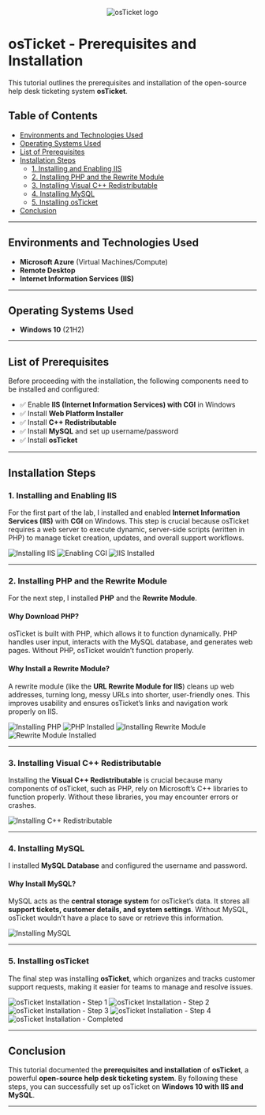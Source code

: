 <p align="center">
  <img src="https://i.imgur.com/Clzj7Xs.png" alt="osTicket logo"/>
</p>

# osTicket - Prerequisites and Installation

This tutorial outlines the prerequisites and installation of the open-source help desk ticketing system **osTicket**.

## Table of Contents
- [Environments and Technologies Used](#environments-and-technologies-used)
- [Operating Systems Used](#operating-systems-used)
- [List of Prerequisites](#list-of-prerequisites)
- [Installation Steps](#installation-steps)
  - [1. Installing and Enabling IIS](#1-installing-and-enabling-iis)
  - [2. Installing PHP and the Rewrite Module](#2-installing-php-and-the-rewrite-module)
  - [3. Installing Visual C++ Redistributable](#3-installing-visual-c-redistributable)
  - [4. Installing MySQL](#4-installing-mysql)
  - [5. Installing osTicket](#5-installing-osticket)
- [Conclusion](#conclusion)

---

## Environments and Technologies Used
- **Microsoft Azure** (Virtual Machines/Compute)
- **Remote Desktop**
- **Internet Information Services (IIS)**

---

## Operating Systems Used
- **Windows 10** (21H2)

---

## List of Prerequisites
Before proceeding with the installation, the following components need to be installed and configured:
- ✅ Enable **IIS (Internet Information Services) with CGI** in Windows
- ✅ Install **Web Platform Installer**
- ✅ Install **C++ Redistributable**
- ✅ Install **MySQL** and set up username/password
- ✅ Install **osTicket**

---

## Installation Steps

### 1. Installing and Enabling IIS
For the first part of the lab, I installed and enabled **Internet Information Services (IIS)** with **CGI** on Windows. This step is crucial because osTicket requires a web server to execute dynamic, server-side scripts (written in PHP) to manage ticket creation, updates, and overall support workflows.

![Installing IIS](https://github.com/user-attachments/assets/3eace168-4fd7-4c72-8e7c-feda2a971d65)
![Enabling CGI](https://github.com/user-attachments/assets/e80ad8e2-ddd1-4820-a2d9-26d08881d3f2)
![IIS Installed](https://github.com/user-attachments/assets/4f777b0a-bcf6-470f-88d9-db60434c9052)

---

### 2. Installing PHP and the Rewrite Module
For the next step, I installed **PHP** and the **Rewrite Module**.

#### Why Download PHP?
osTicket is built with PHP, which allows it to function dynamically. PHP handles user input, interacts with the MySQL database, and generates web pages. Without PHP, osTicket wouldn’t function properly.

#### Why Install a Rewrite Module?
A rewrite module (like the **URL Rewrite Module for IIS**) cleans up web addresses, turning long, messy URLs into shorter, user-friendly ones. This improves usability and ensures osTicket’s links and navigation work properly on IIS.

![Installing PHP](https://github.com/user-attachments/assets/edd95b12-a711-4fb6-a902-b3143254ce1e)
![PHP Installed](https://github.com/user-attachments/assets/b13c6948-46a4-4269-bfdd-56b2ae066009)
![Installing Rewrite Module](https://github.com/user-attachments/assets/c637f156-29e1-4f80-81e6-3efcf1794ac2)
![Rewrite Module Installed](https://github.com/user-attachments/assets/1a50d436-0f9a-429b-be8c-09cad5dfc385)

---

### 3. Installing Visual C++ Redistributable
Installing the **Visual C++ Redistributable** is crucial because many components of osTicket, such as PHP, rely on Microsoft’s C++ libraries to function properly. Without these libraries, you may encounter errors or crashes.

![Installing C++ Redistributable](https://github.com/user-attachments/assets/eb3606d9-40d7-4bd2-a1eb-83ed9275f087)

---

### 4. Installing MySQL
I installed **MySQL Database** and configured the username and password.

#### Why Install MySQL?
MySQL acts as the **central storage system** for osTicket’s data. It stores all **support tickets, customer details, and system settings**. Without MySQL, osTicket wouldn’t have a place to save or retrieve this information.

![Installing MySQL](https://github.com/user-attachments/assets/abde783a-0218-4572-b92c-fd10d3134ee2)

---

### 5. Installing osTicket
The final step was installing **osTicket**, which organizes and tracks customer support requests, making it easier for teams to manage and resolve issues.

![osTicket Installation - Step 1](https://github.com/user-attachments/assets/d9564311-dd4c-4c21-be05-ea719440fca8)
![osTicket Installation - Step 2](https://github.com/user-attachments/assets/4639290f-e771-4a79-87c2-e4218d6b2816)
![osTicket Installation - Step 3](https://github.com/user-attachments/assets/51d8ec25-b3ef-494c-95ba-9eb6206d66f3)
![osTicket Installation - Step 4](https://github.com/user-attachments/assets/bd41655b-ce8a-4120-962c-7514829a8bb3)
![osTicket Installation - Completed](https://github.com/user-attachments/assets/e6e19e2d-77ba-44b8-b43a-19d0c6df61c3)

---

## Conclusion
This tutorial documented the **prerequisites and installation** of **osTicket**, a powerful **open-source help desk ticketing system**. By following these steps, you can successfully set up osTicket on **Windows 10 with IIS and MySQL**.


---
